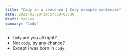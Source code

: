 ```yaml
---
title: "Cody in a sentence | Cody example sentences"
date: 2021-01-20T19:57:50+05:30
draft: falses
summary: "Cody"
---
```

- `Cody` are you all right?
- Not `cody`, by any chance?
- Except i was born in `cody`.
                 
